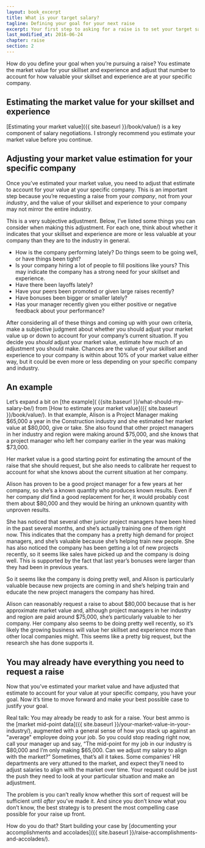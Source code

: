 ```yaml
---
layout: book_excerpt
title: What is your target salary?
tagline: Defining your goal for your next raise
excerpt: Your first step to asking for a raise is to set your target salary. What salary should you be paid for the value you bring to the company?
last_modified_at: 2016-06-24
chapter: raise
section: 2
---
```


How do you define your goal when you’re pursuing a raise? You estimate the market value for your skillset and experience and adjust that number to account for how valuable your skillset and experience are at your specific company. 

## Estimating the market value for your skillset and experience

[Estimating your market value]({{ site.baseurl }}/book/value/) is a key component of salary negotiations. I strongly recommend you estimate your market value before you continue.

## Adjusting your market value estimation for your specific company

Once you’ve estimated your market value, you need to adjust that estimate to account for your value at your specific company. This is an important step because you’re requesting a raise from your *company*, not from your *industry*, and the value of your skillset and experience to your company may not mirror the entire industry. 

This is a very subjective adjustment. Below, I’ve listed some things you can consider when making this adjustment. For each one, think about whether it indicates that your skillset and experience are more or less valuable at your company than they are to the industry in general.


* How is the company performing lately? Do things seem to be going well, or have things been tight?
* Is your company hiring a lot of people to fill positions like yours? This may indicate the company has a strong need for your skillset and experience.
* Have there been layoffs lately?
* Have your peers been promoted or given large raises recently?
* Have bonuses been bigger or smaller lately?
* Has your manager recently given you either positive or negative feedback about your performance?

After considering all of these things and coming up with your own criteria, make a subjective judgment about whether you should adjust your market value up or down to account for your company’s current situation. If you decide you *should* adjust your market value, estimate how much of an adjustment you should make. Chances are the value of your skillset and experience to your company is within about 10% of your market value either way, but it could be even more or less depending on your specific company and industry.

## An example

Let’s expand a bit on [the example]( {{site.baseurl }}/what-should-my-salary-be/) from [How to estimate your market value]({{ site.baseurl }}/book/value/). In that example, Alison is a Project Manager making $65,000 a year in the Construction industry and she estimated her market value at $80,000, give or take. She also found that other project managers in her industry and region were making around $75,000, and she knows that a project manager who left her company earlier in the year was making $73,000.

Her market value is a good starting point for estimating the amount of the raise that she should request, but she also needs to calibrate her request to account for what she knows about the current situation at her company.

Alison has proven to be a good project manager for a few years at her company, so she’s a known quantity who produces known results. Even if her company *did* find a good replacement for her, it would probably cost them about $80,000 and they would be hiring an unknown quantity with unproven results. 

She has noticed that several other junior project managers have been hired in the past several months, and she’s actually training one of them right now. This indicates that the company has a pretty high demand for project managers, and she’s valuable because she’s helping train new people. She has also noticed the company has been getting a lot of new projects recently, so it seems like sales have picked up and the company is doing well. This is supported by the fact that last year’s bonuses were larger than they had been in previous years.

So it seems like the company is doing pretty well, and Alison is particularly valuable because new projects are coming in and she’s helping train and educate the new project managers the company has hired.

Alison can reasonably request a raise to about $80,000 because that is her approximate market value and, although project managers in her industry and region are paid around $75,000, she’s particularly valuable to her company. Her company also seems to be doing pretty well recently, so it’s likely the growing business will value her skillset and experience more than other local companies might. This seems like a pretty big request, but the research she has done supports it. 

## You may already have everything you need to request a raise

Now that you’ve estimated your market value and have adjusted that estimate to account for your value at your specific company, you have your goal. Now it’s time to move forward and make your best possible case to justify your goal.

Real talk: You may already be ready to ask for a raise. Your best ammo is the [market mid-point data]({{ site.baseurl }}/your-market-value-in-your-industry/), augmented with a general sense of how you stack up against an "average" employee doing your job. So you could stop reading right now, call your manager up and say, “The mid-point for my job in our industry is $80,000 and I’m only making $65,000. Can we adjust my salary to align with the market?” Sometimes, that’s all it takes. Some companies’ HR departments are very attuned to the market, and expect they’ll need to adjust salaries to align with the market over time. Your request could be just the push they need to look at your particular situation and make an adjustment.

The problem is you can’t really know whether this sort of request will be sufficient until *after* you’ve made it. And since you don’t know what you don’t know, the best strategy is to present the most compelling case possible for your raise up front.

How do you do that? Start building your case by [documenting your accomplishments and accolades]({{ site.baseurl }}/raise-accomplishments-and-accolades/).